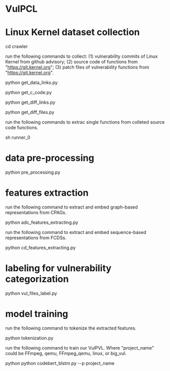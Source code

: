 # VulPCL

# Linux Kernel dataset collection

cd crawler

run the following commands to collect: (1) vulnerability commits of Linux Kernel from github advisory; (2) source code of functions from "https://git.kernel.org"; (3) patch files of vulnerability functions  from "https://git.kernel.org".

python get_data_links.py

python get_c_code.py

python get_diff_links.py

python get_diff_files.py

run the following commands to extrac single functions from colleted source code functions.

sh runner_0

# data pre-processing

python pre_processing.py

# features extraction

run the following command to extract and embed graph-based representations from CPAGs.

python adc_features_extracting.py

run the following command to extract and embed sequence-based representations from FCDSs.

python cd_features_extracting.py

# labeling for vulnerability categorization

python vul_files_label.py

# model training

run the following command to tokenize the extracted features.

python tokenization.py

run the following command to train our VulPVL. Where "project_name" could be FFmpeg, qemu, FFmpeg_qemu, linux, or big_vul.

python python codebert_blstm.py --p project_name